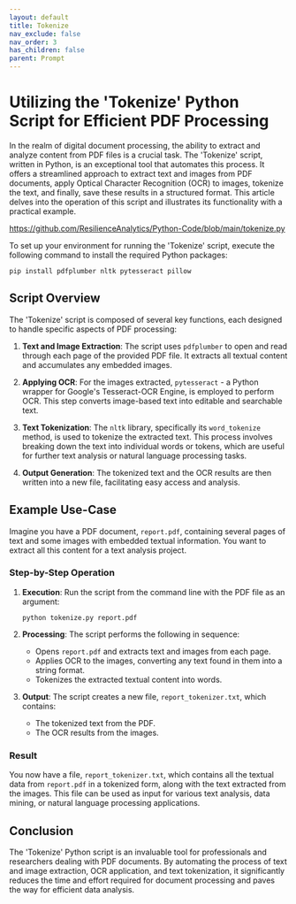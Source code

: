 ```yaml
---
layout: default
title: Tokenize
nav_exclude: false
nav_order: 3
has_children: false
parent: Prompt
---
```


# Utilizing the 'Tokenize' Python Script for Efficient PDF Processing

In the realm of digital document processing, the ability to extract and analyze content from PDF files is a crucial task. The 'Tokenize' script, written in Python, is an exceptional tool that automates this process. It offers a streamlined approach to extract text and images from PDF documents, apply Optical Character Recognition (OCR) to images, tokenize the text, and finally, save these results in a structured format. This article delves into the operation of this script and illustrates its functionality with a practical example.

https://github.com/ResilienceAnalytics/Python-Code/blob/main/tokenize.py

To set up your environment for running the 'Tokenize' script, execute the following command to install the required Python packages: 

`pip install pdfplumber nltk pytesseract pillow`

## Script Overview

The 'Tokenize' script is composed of several key functions, each designed to handle specific aspects of PDF processing:

1. **Text and Image Extraction**: The script uses `pdfplumber` to open and read through each page of the provided PDF file. It extracts all textual content and accumulates any embedded images.

2. **Applying OCR**: For the images extracted, `pytesseract` - a Python wrapper for Google's Tesseract-OCR Engine, is employed to perform OCR. This step converts image-based text into editable and searchable text.

3. **Text Tokenization**: The `nltk` library, specifically its `word_tokenize` method, is used to tokenize the extracted text. This process involves breaking down the text into individual words or tokens, which are useful for further text analysis or natural language processing tasks.

4. **Output Generation**: The tokenized text and the OCR results are then written into a new file, facilitating easy access and analysis.

## Example Use-Case

Imagine you have a PDF document, `report.pdf`, containing several pages of text and some images with embedded textual information. You want to extract all this content for a text analysis project.

### Step-by-Step Operation

1. **Execution**: Run the script from the command line with the PDF file as an argument:
   ```shell
   python tokenize.py report.pdf
   ```
   
2. **Processing**: The script performs the following in sequence:
   - Opens `report.pdf` and extracts text and images from each page.
   - Applies OCR to the images, converting any text found in them into a string format.
   - Tokenizes the extracted textual content into words.
   
3. **Output**: The script creates a new file, `report_tokenizer.txt`, which contains:
   - The tokenized text from the PDF.
   - The OCR results from the images.

### Result

You now have a file, `report_tokenizer.txt`, which contains all the textual data from `report.pdf` in a tokenized form, along with the text extracted from the images. This file can be used as input for various text analysis, data mining, or natural language processing applications.

## Conclusion

The 'Tokenize' Python script is an invaluable tool for professionals and researchers dealing with PDF documents. By automating the process of text and image extraction, OCR application, and text tokenization, it significantly reduces the time and effort required for document processing and paves the way for efficient data analysis.

